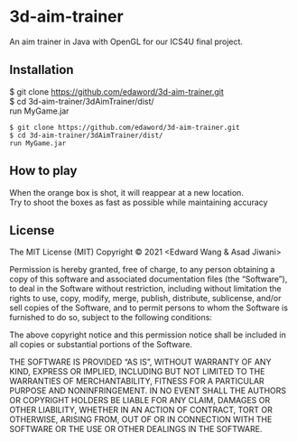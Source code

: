 # 3d-aim-trainer
An aim trainer in Java with OpenGL for our ICS4U final project.

## Installation  
 $ git clone https://github.com/edaword/3d-aim-trainer.git  
 $ cd 3d-aim-trainer/3dAimTrainer/dist/  
   run MyGame.jar
```
$ git clone https://github.com/edaword/3d-aim-trainer.git  
$ cd 3d-aim-trainer/3dAimTrainer/dist/  
run MyGame.jar  
```
## How to play
  When the orange box is shot, it will reappear at a new location.  
  Try to shoot the boxes as fast as possible while maintaining accuracy

## License  
The MIT License (MIT)
Copyright © 2021 <Edward Wang & Asad Jiwani>

Permission is hereby granted, free of charge, to any person obtaining a copy of this software and associated documentation files (the “Software”), to deal in the Software without restriction, including without limitation the rights to use, copy, modify, merge, publish, distribute, sublicense, and/or sell copies of the Software, and to permit persons to whom the Software is furnished to do so, subject to the following conditions:

The above copyright notice and this permission notice shall be included in all copies or substantial portions of the Software.

THE SOFTWARE IS PROVIDED “AS IS”, WITHOUT WARRANTY OF ANY KIND, EXPRESS OR IMPLIED, INCLUDING BUT NOT LIMITED TO THE WARRANTIES OF MERCHANTABILITY, FITNESS FOR A PARTICULAR PURPOSE AND NONINFRINGEMENT. IN NO EVENT SHALL THE AUTHORS OR COPYRIGHT HOLDERS BE LIABLE FOR ANY CLAIM, DAMAGES OR OTHER LIABILITY, WHETHER IN AN ACTION OF CONTRACT, TORT OR OTHERWISE, ARISING FROM, OUT OF OR IN CONNECTION WITH THE SOFTWARE OR THE USE OR OTHER DEALINGS IN THE SOFTWARE.

